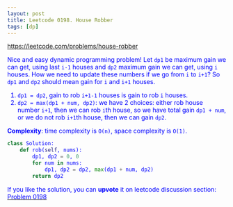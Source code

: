 ```yaml
---
layout: post
title: Leetcode 0198. House Robber
tags: [dp]
---
```


<a href="https://leetcode.com/problems/house-robber"> <font color = blue>https://leetcode.com/problems/house-robber

Nice and easy dynamic programming problem! Let `dp1` be maximum gain we can get, using last `i-1` houses and `dp2` maximum gain we can get, using `i` houses. How we need to update these numbers if we go from `i` to `i+1`? So `dp1` and `dp2` should mean gain for `i` and `i+1` houses.

1. `dp1 = dp2`, gain to rob `i+1-1` houses is gain to rob `i` houses.
2. `dp2 = max(dp1 + num, dp2)`: we have 2 choices: either rob house number `i+1`, then we can rob `i`th house, so we have total gain `dp1 + num`, or we do not rob `i+1`th house, then we can gain `dp2`.

**Complexity**: time complexity is `O(n)`, space complexity is `O(1)`.

```python
class Solution:
    def rob(self, nums):
        dp1, dp2 = 0, 0
        for num in nums:
            dp1, dp2 = dp2, max(dp1 + num, dp2)          
        return dp2 
```

If you like the solution, you can **upvote** it on leetcode discussion section:<a href="https://leetcode.com/problems/house-robber/discuss/846004/python-4-lines-easy-dp-solution-explained"> <font color = blue>Problem 0198

